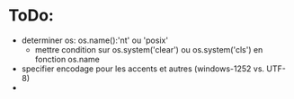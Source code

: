 # ToDo:
- determiner os: os.name():'nt' ou 'posix'
  - mettre condition sur os.system('clear') ou os.system('cls') en fonction os.name
- specifier encodage pour les accents et autres (windows-1252 vs. UTF-8)
- 
